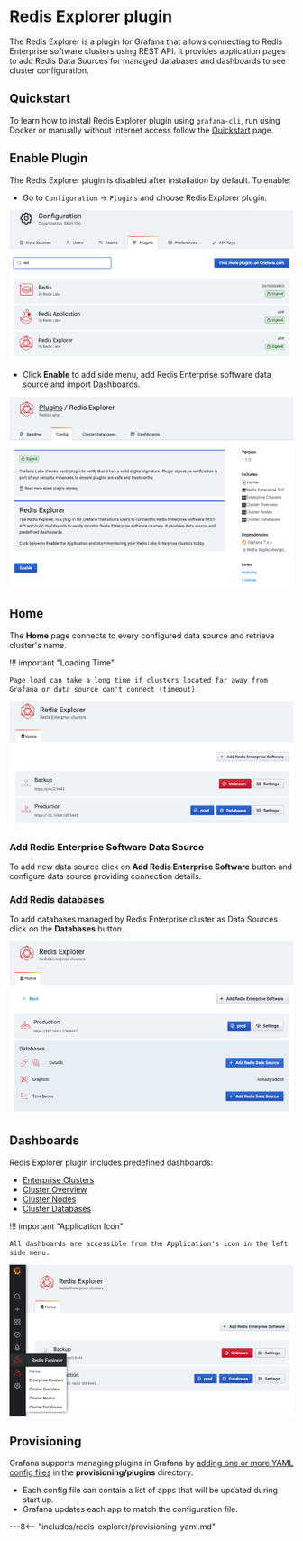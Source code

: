 # Redis Explorer plugin

The Redis Explorer is a plugin for Grafana that allows connecting to Redis Enterprise software clusters using REST API. It provides application pages to add Redis Data Sources for managed databases and dashboards to see cluster configuration.

## Quickstart

To learn how to install Redis Explorer plugin using `grafana-cli`, run using Docker or manually without Internet access follow the [Quickstart](../quickstart.md) page.

## Enable Plugin

The Redis Explorer plugin is disabled after installation by default. To enable:

- Go to `Configuration` -> `Plugins` and choose Redis Explorer plugin.

![Grafana plugins](../images/redis-explorer/grafana-plugins.png)

- Click **Enable** to add side menu, add Redis Enterprise software data source and import Dashboards.

![Enable Redis Explorer plugin](../images/redis-explorer/enable.png)

## Home

The **Home** page connects to every configured data source and retrieve cluster's name.

!!! important "Loading Time"

    Page load can take a long time if clusters located far away from Grafana or data source can't connect (timeout).

![Manage Redis Data Sources](../images/redis-explorer/home.png)

### Add Redis Enterprise Software Data Source

To add new data source click on **Add Redis Enterprise Software** button and configure data source providing connection details.

### Add Redis databases

To add databases managed by Redis Enterprise cluster as Data Sources click on the **Databases** button.

![Databases](../images/redis-explorer/databases.png)

## Dashboards

Redis Explorer plugin includes predefined dashboards:

- [Enterprise Clusters](dashboards/explorer.md)
- [Cluster Overview](dashboards/overview.md)
- [Cluster Nodes](dashboards/nodes.md)
- [Cluster Databases](dashboards/databases.md)

!!! important "Application Icon"

    All dashboards are accessible from the Application's icon in the left side menu.

![Redis Application plugins](../images/redis-explorer/menu.png)

## Provisioning

Grafana supports managing plugins in Grafana by [adding one or more YAML config files](https://grafana.com/docs/grafana/latest/administration/provisioning/) in the **provisioning/plugins** directory:

- Each config file can contain a list of apps that will be updated during start up.
- Grafana updates each app to match the configuration file.

---8<-- "includes/redis-explorer/provisioning-yaml.md"
